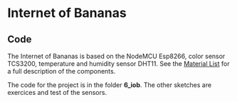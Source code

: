 # Internet of Bananas
## Code

The Internet of Bananas is based on the NodeMCU Esp8266, color sensor TCS3200, temperature and humidity sensor DHT11. See the [Material List](https://github.com/Internet-of-Bananas/material-list) for a full description of the components.

The code for the project is in the folder **6_iob**. The other sketches are exercices and test of the sensors.
